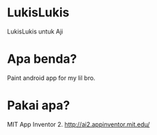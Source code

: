 # LukisLukis
LukisLukis untuk Aji

# Apa benda?
Paint android app for my lil bro. 

# Pakai apa?
MIT App Inventor 2.
http://ai2.appinventor.mit.edu/
